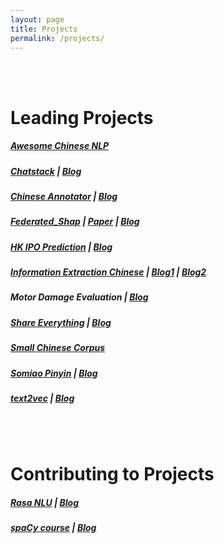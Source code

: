```yaml
---
layout: page
title: Projects
permalink: /projects/
---
```

<br><br>

# Leading Projects

##### [Awesome Chinese NLP](https://github.com/crownpku/Awesome-Chinese-NLP)

##### [Chatstack](http://chatstack.ai) | [Blog](http://www.crownpku.com/2019/08/16/Chatstack-%E6%90%AD%E5%BB%BA%E4%B8%AD%E6%96%87NLU%E7%9A%84%E5%85%A8%E6%B5%81%E7%A8%8B%E7%94%A8%E6%88%B7%E4%BA%A4%E4%BA%92%E7%B3%BB%E7%BB%9F.html)

##### [Chinese Annotator](https://github.com/deepwel/Chinese-Annotator) | [Blog](http://www.crownpku.com//2017/11/09/%E6%9E%84%E6%83%B3-%E4%B8%AD%E6%96%87%E6%96%87%E6%9C%AC%E6%A0%87%E6%B3%A8%E5%B7%A5%E5%85%B7.html)

##### [Federated_Shap](https://github.com/crownpku/federated_shap) | [Paper](https://arxiv.org/abs/1905.04519) | [Blog](http://www.crownpku.com/2019/05/18/%E7%94%A8Shapley%E5%80%BC%E8%A7%A3%E9%87%8A%E8%81%94%E9%82%A6%E5%AD%A6%E4%B9%A0%E6%A8%A1%E5%9E%8B.html)

##### [HK IPO Prediction](https://github.com/crownpku/hk_ipo_prediction) | [Blog](http://www.crownpku.com//2017/07/22/%E6%B8%AF%E8%82%A1%E6%96%B0%E8%82%A1%E9%A6%96%E6%97%A5%E5%8D%87%E5%B9%85%E9%A2%84%E6%B5%8B-%E4%B8%80%E4%B8%AA%E7%AE%80%E5%8D%95%E7%9A%84%E6%9C%BA%E5%99%A8%E5%AD%A6%E4%B9%A0%E9%A1%B9%E7%9B%AE.html)

##### [Information Extraction Chinese](https://github.com/crownpku/Information-Extraction-Chinese) | [Blog1](http://www.crownpku.com//2017/08/19/%E7%94%A8Bi-GRU%E5%92%8C%E5%AD%97%E5%90%91%E9%87%8F%E5%81%9A%E7%AB%AF%E5%88%B0%E7%AB%AF%E7%9A%84%E4%B8%AD%E6%96%87%E5%85%B3%E7%B3%BB%E6%8A%BD%E5%8F%96.html) | [Blog2](http://www.crownpku.com//2017/08/26/%E7%94%A8IDCNN%E5%92%8CCRF%E5%81%9A%E7%AB%AF%E5%88%B0%E7%AB%AF%E7%9A%84%E4%B8%AD%E6%96%87%E5%AE%9E%E4%BD%93%E8%AF%86%E5%88%AB.html)

##### Motor Damage Evaluation | [Blog](http://www.crownpku.com/2020/05/02/%E8%87%AA%E5%8A%A8%E8%BD%A6%E6%8D%9F%E8%AF%84%E4%BC%B0-%E4%BD%BF%E7%94%A8Mask-R-CNN%E5%81%9A%E5%83%8F%E7%B4%A0%E7%BA%A7%E5%88%AB%E5%88%86%E5%89%B2.html)

##### [Share Everything](https://github.com/crownpku/share_everything) | [Blog](http://www.crownpku.com//2017/02/19/%E5%85%B1%E4%BA%AB%E7%BB%8F%E6%B5%8E%E5%92%8C%E4%B8%80%E4%B8%AA%E5%AE%9E%E9%AA%8C.html)

##### [Small Chinese Corpus](https://github.com/crownpku/Small-Chinese-Corpus)

##### [Somiao Pinyin](https://github.com/crownpku/Somiao-Pinyin) | [Blog](http://www.crownpku.com//2017/09/10/%E6%90%9C%E5%96%B5%E8%BE%93%E5%85%A5%E6%B3%95-%E7%94%A8seq2seq%E8%AE%AD%E7%BB%83%E8%87%AA%E5%B7%B1%E7%9A%84%E6%8B%BC%E9%9F%B3%E8%BE%93%E5%85%A5%E6%B3%95.html)

##### [text2vec](https://github.com/crownpku/text2vec) | [Blog](http://www.crownpku.com//2018/03/30/Text2Vec-%E7%AE%80%E5%8D%95%E7%9A%84%E6%96%87%E6%9C%AC%E5%90%91%E9%87%8F%E5%8C%96%E5%B7%A5%E5%85%B7.html)

<br><br>

# Contributing to Projects

##### [Rasa NLU](https://github.com/RasaHQ/rasa_nlu) | [Blog](http://www.crownpku.com//2017/07/27/%E7%94%A8Rasa_NLU%E6%9E%84%E5%BB%BA%E8%87%AA%E5%B7%B1%E7%9A%84%E4%B8%AD%E6%96%87NLU%E7%B3%BB%E7%BB%9F.html)

##### [spaCy course](https://course.spacy.io/zh/) | [Blog](http://www.crownpku.com/2020/07/28/%E5%9C%9F%E5%91%B3%E5%8D%81%E8%B6%B3%E7%9A%84spaCy%E4%B8%AD%E6%96%87%E5%AE%98%E6%96%B9%E5%85%8D%E8%B4%B9%E7%BD%91%E8%AF%BE.html)




